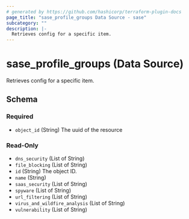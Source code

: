 ```yaml
---
# generated by https://github.com/hashicorp/terraform-plugin-docs
page_title: "sase_profile_groups Data Source - sase"
subcategory: ""
description: |-
  Retrieves config for a specific item.
---
```


# sase_profile_groups (Data Source)

Retrieves config for a specific item.



<!-- schema generated by tfplugindocs -->
## Schema

### Required

- `object_id` (String) The uuid of the resource

### Read-Only

- `dns_security` (List of String)
- `file_blocking` (List of String)
- `id` (String) The object ID.
- `name` (String)
- `saas_security` (List of String)
- `spyware` (List of String)
- `url_filtering` (List of String)
- `virus_and_wildfire_analysis` (List of String)
- `vulnerability` (List of String)


